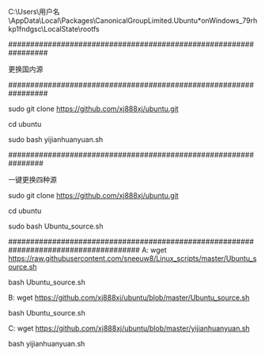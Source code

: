 
C:\Users\用户名\AppData\Local\Packages\CanonicalGroupLimited.Ubuntu*onWindows_79rhkp1fndgsc\LocalState\rootfs

#################################################################

更换国内源

#################################################################

sudo git clone https://github.com/xj888xj/ubuntu.git

cd ubuntu

sudo bash yijianhuanyuan.sh

################################################################

一键更换四种源

sudo git clone https://github.com/xj888xj/ubuntu.git

cd ubuntu

sudo bash Ubuntu_source.sh

######################################################################################
A:
wget https://raw.githubusercontent.com/sneeuw8/Linux_scripts/master/Ubuntu_source.sh

bash Ubuntu_source.sh

B:
wget https://github.com/xj888xj/ubuntu/blob/master/Ubuntu_source.sh

bash Ubuntu_source.sh

C:
wget https://github.com/xj888xj/ubuntu/blob/master/yijianhuanyuan.sh

bash yijianhuanyuan.sh

